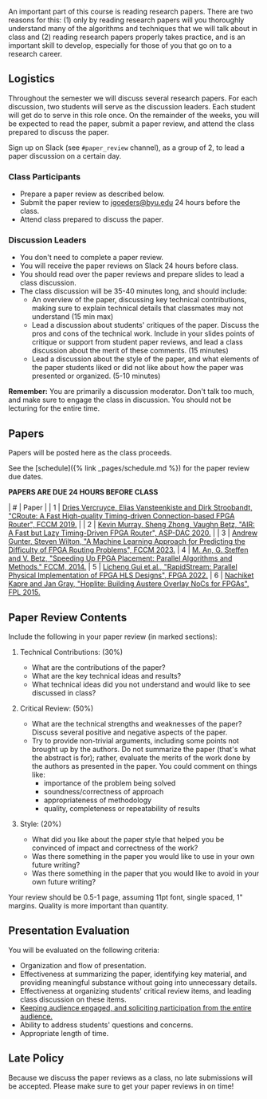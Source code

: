 

An important part of this course is reading research papers.  There are two reasons for this: (1) only by reading research papers will you thoroughly understand many of the algorithms and techniques that we will talk about in class and (2) reading research papers properly takes practice, and is an important skill to develop, especially for those of you that go on to a research career.  

## Logistics

Throughout the semester we will discuss several research papers.  For each discussion, two students will serve as the discussion leaders.  Each student will get do to serve in this role once.  On the remainder of the weeks, you will be expected to read the paper, submit a paper review, and attend the class prepared to discuss the paper.  

Sign up on Slack (see `#paper_review` channel), as a group of 2, to lead a paper discussion on a certain day. 

### Class Participants
* Prepare a paper review as described below.
* Submit the paper review to [jgoeders@byu.edu](mailto:jgoeders@byu.edu) 24 hours before the class.
* Attend class prepared to discuss the paper.

### Discussion Leaders
* You don't need to complete a paper review.
* You will receive the paper reviews on Slack 24 hours before class.
* You should read over the paper reviews and prepare slides to lead a class discussion.  
* The class discussion will be 35-40 minutes long, and should include:
  * An overview of the paper, discussing key technical contributions, making sure to explain technical details that classmates may not understand (15 min max)
  * Lead a discussion about students' critiques of the paper.  Discuss the pros and cons of the technical work.  Include in your slides points of critique or support from student paper reviews, and lead a class discussion about the merit of these comments. (15 minutes)
  * Lead a discussion about the style of the paper, and what elements of the paper students liked or did not like about how the paper was presented or organized. (5-10 minutes)

**Remember:** You are primarily a discussion moderator.  Don't talk too much, and make sure to engage the class in discussion.  You should not be lecturing for the entire time.

## Papers
Papers will be posted here as the class proceeds.

See the [schedule]({% link _pages/schedule.md %}) for the paper review due dates.

**PAPERS ARE DUE 24 HOURS BEFORE CLASS**

| # | Paper |
| 1 | [Dries Vercruyce, Elias Vansteenkiste and Dirk Stroobandt, "CRoute: A Fast High-quality Timing-driven Connection-based FPGA Router", FCCM 2019.](https://ieeexplore.ieee.org/document/8735564) |
| 2 | [Kevin Murray, Sheng Zhong, Vaughn Betz, "AIR: A Fast but Lazy Timing-Driven FPGA Router", ASP-DAC 2020.](https://ieeexplore.ieee.org/document/9045175) |
| 3 | [Andrew Gunter, Steven Wilton, "A Machine Learning Approach for Predicting the Difficulty of FPGA Routing Problems", FCCM 2023.](https://ieeexplore.ieee.org/document/10171477)
| 4 | [M. An, G. Steffen and V. Betz, "Speeding Up FPGA Placement: Parallel Algorithms and Methods," FCCM, 2014.](http://www.eecg.utoronto.ca/~vaughn/papers/fccm2014_parallel_place.pdf) 
| 5 | [Licheng Gui et al., "RapidStream: Parallel Physical Implementation of FPGA HLS Designs", FPGA 2022.](https://dl.acm.org/doi/abs/10.1145/3490422.3502361)
| 6 | [Nachiket Kapre and Jan Gray, "Hoplite: Building Austere Overlay NoCs for FPGAs", FPL 2015.](https://ieeexplore.ieee.org/stamp/stamp.jsp?arnumber=7293956)

<!-- 
| 3 | **Feb 16**| [Prashanth Mohan et al., "Top-down Physical Design of Soft Embedded FPGA Fabrics", FPGA 2021.](https://dl.acm.org/doi/abs/10.1145/3431920.3439297) |
| 4 | **March 2** | [Junsong Wang et al., "Design Flow of Accelerating Hybrid Extremely Low Bit-Width Neural Network in Embedded FPGA", FPL 2018](https://ieeexplore.ieee.org/abstract/document/8533487) |
| 5 | **March 19** | [Nachiket Kapre and Jan Gray, "Hoplite: Building Austere Overlay NoCs for FPGAs", FPL 2015.](https://ieeexplore.ieee.org/stamp/stamp.jsp?arnumber=7293956) |
| 6 | **April 11** | [Licheng Gui et al., "RapidStream: Parallel Physical Implementation of FPGA HLS Designs", FPGA 2022.](https://dl.acm.org/doi/abs/10.1145/3490422.3502361) -->


<!-- [//]: # "| 3 | ** Mar 9 ** | Jiantong Jiang et al., "Boyi: A Systematic Framework for Automatically Deciding theRight Execution Model of OpenCL Applications on FPGAs," FPGA, 2020. | https://dl.acm.org/doi/abs/10.1145/3373087.3375313 |" 

[//]: # "| 4 | ** Apr 8 ** | Kristiyan Manev, Anuj Vaishnav, Dirk Koch, "Unexpected Diversity: Quantitative Memory Analysis for Zynq UltraScale+ Systems" | https://ieeexplore.ieee.org/abstract/document/8977835 | --->

## Paper Review Contents

Include the following in your paper review (in marked sections):
  1. Technical Contributions: (30%)
      * What are the contributions of the paper?
      * What are the key technical ideas and results?
      * What technical ideas did you not understand and would like to see discussed in class?

  1. Critical Review: (50%)
      * What are the technical strengths and weaknesses of the paper? Discuss several positive and negative aspects of the paper.
      * Try to provide non-trivial arguments, including some points not brought up by the authors.  Do not summarize the paper (that's what the abstract is for); rather, evaluate the merits of the work done by the authors as presented in the paper. You could comment on things like: 
        *	importance of the problem being solved
        *	soundness/correctness of approach
        *	appropriateness of methodology
        * quality, completeness or repeatability of results
      
  1. Style: (20%)
      * What did you like about the paper style that helped you be convinced of impact and correctness of the work?
      * Was there something in the paper you would like to use in your own future writing?
      * Was there something in the paper that you would like to avoid in your own future writing?

Your review should be 0.5-1 page, assuming 11pt font, single spaced, 1" margins.  Quality is more important than quantity.

## Presentation Evaluation 

You will be evaluated on the following criteria: 
  * Organization and flow of presentation.
  * Effectiveness at summarizing the paper, identifying key material, and providing meaningful substance without going into unnecessary details.
  * Effectiveness at organizing students' critical review items, and leading class discussion on these items.
  * <ins>Keeping audience engaged, and soliciting participation from the entire audience.</ins>
  * Ability to address students' questions and concerns.
  * Appropriate length of time.

## Late Policy
Because we discuss the paper reviews as a class, no late submissions will be accepted.  Please make sure to get your paper reviews in on time!



